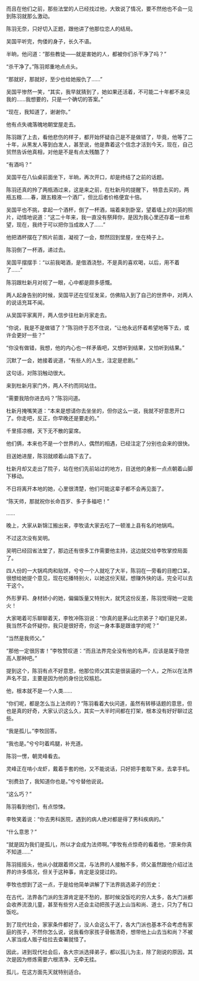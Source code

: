 而且在他们之前，那些法堂的人已经找过他，大致说了情况，要不然他也不会一见到陈羽就那么激动。

陈羽无奈，只好切入正题，跟他讲了他那位恋人的结局。

吴国平听完，佝偻的身子，长久不语。

半晌，他问道：“那些教徒——就是害她的人，都被你们杀干净了吗？”

“杀干净了。”陈羽郑重地点点头。

“那就好，那就好，至少也给她报仇了……”

吴国平惨然一笑，“其实，我早就猜到了，她如果还活着，不可能二十年都不来见我的……我想要的，只是一个确切的答案。”

“现在，我知道了，谢谢你。”

他有点失魂落魄地朝堂屋走去。

陈羽跟了上去，看他悲伤的样子，都开始怀疑自己是不是做错了，毕竟，他等了二十年，从黑发人等到白发人，甚至说，他是靠着这个信念才活到今天，现在，自己贸然告诉他真相，对他是不是有点太残酷了？

“有酒吗？”

吴国平在八仙桌前面坐下，半晌，再次开口，却是终结了之前的话题。

陈羽还真的拎了两瓶酒过来，这是来之前，在杜新月的提醒下， 特意去买的，两瓶五粮……春，跟五粮液一个酒厂，但比后者价格便宜十倍。

吴国平也不挑，拿起一个酒杯，倒了一杯酒，端着来到卧室，望着墙上的刘英的照片，动情地说道：“这二十年来，我一直没有祭拜你，是因为我心里还存着一丝希望，现在，我终于可以把你当成故人了……”

他把酒杯摆在了照片前面，凝视了一会，颓然回到堂屋，坐在椅子上。

陈羽倒了一杯酒，递过去。

吴国平摆摆手：“以前我喝酒，是借酒浇愁，不是真的喜欢喝，以后，用不着了……”

陈羽跟杜新月对视了一眼，心中都是颇多感慨。

两人起身告别的时候，吴国平还在怔怔发呆，仿佛陷入到了自己的世界中，对两人的说话充耳不闻。

从吴国平家离开，两人信步往杜新月家走去。

“你说，我是不是做错了？”陈羽终于忍不住说，“让他永远怀着希望地等下去，或许会更好一些？”

“你没有做错，我想，他的内心也一样矛盾吧，又想听到结果，又怕听到结果。”

沉默了一会，她接着说道，“有些人的人生，注定是悲剧。”

这句话，对陈羽触动很大。

来到杜新月家门外，两人不约而同站住。

“需要我陪你进去吗？”陈羽问道。

杜新月掩嘴笑道：“本来是想请你去坐坐的，但你这么一说，我就不好意思开口了。你走吧，反正，你早晚还是要走的。”

千里搭凉棚，天下无不散的宴席。

他们俩，本来也不是一个世界的人，偶然的相遇，已经注定了分别也会来的很快。

目送她进屋，陈羽就顺着山路下去了。

杜新月却又走出了院子，站在他们先前站过的地方，目送他的身影一点点朝着山脚下移动。

不日将离开本地的她，心里很清楚，他们可能这辈子都不会再见面了。

“陈天师，那就祝你长命百岁、多子多福吧！”

……

晚上，大家从新锦江搬出来，李牧请大家去吃了一顿淮上县有名的地锅鸡。

不过这次没有吴明。

吴明已经回省法堂了，那边还有很多工作需要他主持，这边就交给李牧掌控局面了。

四人份的一大锅鸡肉和贴饼，兮兮一个人就吃了大半，陈羽在一旁看的目瞪口呆，很想给她提个意见，现在吃播特别火，以她这份天赋，想赚外快的话，完全可以去干这个。

外形萝莉、身材娇小的她，偏偏饭量又特别大，就凭这份反差，陈羽觉得她一定能火！

大家喝着可乐聊聊着天，李牧冲陈羽说：“你真的是茅山北宗弟子？咱们是兄弟，我当然不会怀疑你，我只是很好奇，你这一身本事是跟谁学的呢？”

“当然是我师父。”

“那他一定很厉害！”李牧赞叹道：“而且法界完全没有他的名声，应该是属于隐世高人那种吧。”

提到这个，陈羽有点不好意思，他那位师父其实是很装逼的一个人，之所以在法界声名不显，主要是因为他的身份比较尴尬。

他，根本就不是一个人类……

“你们呢，都是怎么当上法师的？”陈羽看着大伙问道，虽然有转移话题的意思，但也是真的好奇，大家认识这么久，其实一大半时间都在打架，根本没有好好聊过这些。

“我是孤儿。”李牧回答。

“我也是。”兮兮叼着鸡腿，补充道。

陈羽一愣，朝灵峰看去。

灵峰正在啃小龙虾，戴着手套的他，又不能说话，只好把手套取下来，去拿手机。

“别费劲了，我知道你也是。”兮兮替他说说。

“这么巧？”

陈羽看到他们，有点惊悚。

李牧笑着说：“你去男科医院，遇到的病人绝对都是得了男科疾病的。”

“什么意思？”

“就是因为我们是孤儿，所以才会成为法师啊。”李牧有点惊奇的看着他，“原来你真不知道……”

陈羽摇摇头，他从小就跟着师父混，与法界的人接触不多，师父虽然跟他介绍过法界的许多情况，但关于这种事，肯定是没提过的。

李牧也想到了这一点，于是给他简单讲解了下法界挑选弟子的历史：

在古代，法界各门派的生源肯定是不愁的，那时候没饭吃的穷人太多，各大门派都会收养流浪儿童，甚至有些穷人还会主动把孩子送上山当和尚、道士，只为了有口饭吃。

到了现代社会，家家条件都好了，没人会这么干了，各大门派也基本不会考虑有家庭的孩子，不然你怎么说，说我看你家孩子骨骼清奇，想带他上山去当和尚？不被人家当成人贩子给拉去查署就怪了。

因此，进到现代社会后，各大宗派选择弟子，都以孤儿为主，除了刚说的原因，其次是因为修炼需要六根清净、无牵无挂。

孤儿，在这方面先天就特别适合。
